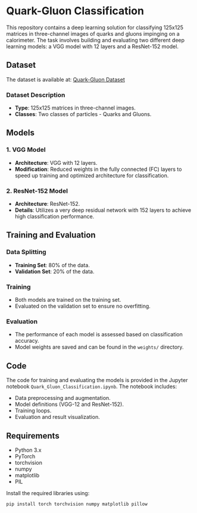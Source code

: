 # Quark-Gluon Classification

This repository contains a deep learning solution for classifying 125x125 matrices in three-channel images of quarks and gluons impinging on a calorimeter. The task involves building and evaluating two different deep learning models: a VGG model with 12 layers and a ResNet-152 model.

## Dataset

The dataset is available at: [Quark-Gluon Dataset](https://cernbox.cern.ch/s/oolDBdQegsITFcv)

### Dataset Description

- **Type**: 125x125 matrices in three-channel images.
- **Classes**: Two classes of particles - Quarks and Gluons.

## Models

### 1. VGG Model

- **Architecture**: VGG with 12 layers.
- **Modification**: Reduced weights in the fully connected (FC) layers to speed up training and optimized architecture for classification.

### 2. ResNet-152 Model

- **Architecture**: ResNet-152.
- **Details**: Utilizes a very deep residual network with 152 layers to achieve high classification performance.

## Training and Evaluation

### Data Splitting

- **Training Set**: 80% of the data.
- **Validation Set**: 20% of the data.

### Training

- Both models are trained on the training set.
- Evaluated on the validation set to ensure no overfitting.

### Evaluation

- The performance of each model is assessed based on classification accuracy.
- Model weights are saved and can be found in the `weights/` directory.

## Code

The code for training and evaluating the models is provided in the Jupyter notebook `Quark_Gluon_Classification.ipynb`. The notebook includes:

- Data preprocessing and augmentation.
- Model definitions (VGG-12 and ResNet-152).
- Training loops.
- Evaluation and result visualization.

## Requirements

- Python 3.x
- PyTorch
- torchvision
- numpy
- matplotlib
- PIL

Install the required libraries using:

```bash
pip install torch torchvision numpy matplotlib pillow
